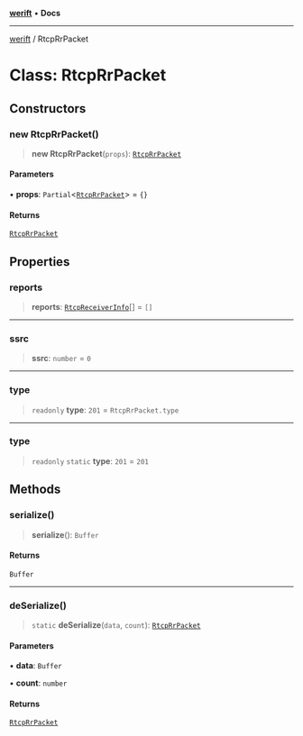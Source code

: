 [**werift**](../README.md) • **Docs**

***

[werift](../globals.md) / RtcpRrPacket

# Class: RtcpRrPacket

## Constructors

### new RtcpRrPacket()

> **new RtcpRrPacket**(`props`): [`RtcpRrPacket`](RtcpRrPacket.md)

#### Parameters

• **props**: `Partial`\<[`RtcpRrPacket`](RtcpRrPacket.md)\> = `{}`

#### Returns

[`RtcpRrPacket`](RtcpRrPacket.md)

## Properties

### reports

> **reports**: [`RtcpReceiverInfo`](RtcpReceiverInfo.md)[] = `[]`

***

### ssrc

> **ssrc**: `number` = `0`

***

### type

> `readonly` **type**: `201` = `RtcpRrPacket.type`

***

### type

> `readonly` `static` **type**: `201` = `201`

## Methods

### serialize()

> **serialize**(): `Buffer`

#### Returns

`Buffer`

***

### deSerialize()

> `static` **deSerialize**(`data`, `count`): [`RtcpRrPacket`](RtcpRrPacket.md)

#### Parameters

• **data**: `Buffer`

• **count**: `number`

#### Returns

[`RtcpRrPacket`](RtcpRrPacket.md)
